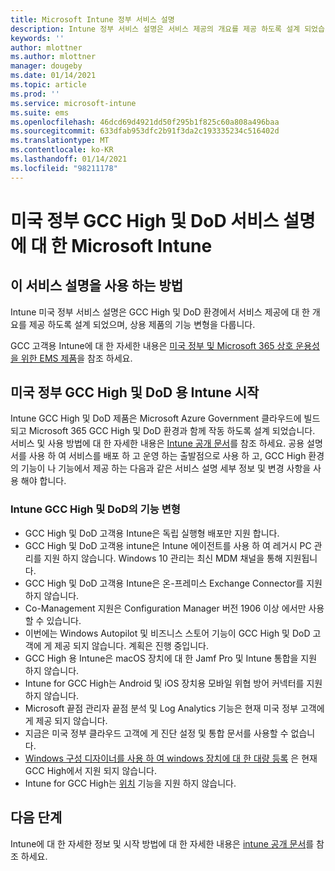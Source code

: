 ```yaml
---
title: Microsoft Intune 정부 서비스 설명
description: Intune 정부 서비스 설명은 서비스 제공의 개요를 제공 하도록 설계 되었습니다.
keywords: ''
author: mlottner
ms.author: mlottner
manager: dougeby
ms.date: 01/14/2021
ms.topic: article
ms.prod: ''
ms.service: microsoft-intune
ms.suite: ems
ms.openlocfilehash: 46dcd69d4921dd50f295b1f825c60a808a496baa
ms.sourcegitcommit: 633dfab953dfc2b91f3da2c193335234c516402d
ms.translationtype: MT
ms.contentlocale: ko-KR
ms.lasthandoff: 01/14/2021
ms.locfileid: "98211178"
---
```

# <a name="microsoft-intune-for-us-government-gcc-high-and-dod-service-description"></a>미국 정부 GCC High 및 DoD 서비스 설명에 대 한 Microsoft Intune

## <a name="how-to-use-this-service-description"></a>이 서비스 설명을 사용 하는 방법

Intune 미국 정부 서비스 설명은 GCC High 및 DoD 환경에서 서비스 제공에 대 한 개요를 제공 하도록 설계 되었으며, 상용 제품의 기능 변형을 다룹니다.

GCC 고객용 Intune에 대 한 자세한 내용은 [미국 정부 및 Microsoft 365 상호 운용성을 위한 EMS 제품](ems-govt-service-description.md#ems-offers-for-us-government-and-microsoft-365-interoperability)을 참조 하세요.

## <a name="get-started-with-intune-for-us-government-gcc-high-and-dod"></a>미국 정부 GCC High 및 DoD 용 Intune 시작

Intune GCC High 및 DoD 제품은 Microsoft Azure Government 클라우드에 빌드되고 Microsoft 365 GCC High 및 DoD 환경과 함께 작동 하도록 설계 되었습니다. 서비스 및 사용 방법에 대 한 자세한 내용은 [Intune 공개 문서](/intune/)를 참조 하세요. 공용 설명서를 사용 하 여 서비스를 배포 하 고 운영 하는 출발점으로 사용 하 고, GCC High 환경의 기능이 나 기능에서 제공 하는 다음과 같은 서비스 설명 세부 정보 및 변경 사항을 사용 해야 합니다.

### <a name="feature-variations-in-intune-gcc-high-and-dod"></a>Intune GCC High 및 DoD의 기능 변형

- GCC High 및 DoD 고객용 Intune은 독립 실행형 배포만 지원 합니다.
- GCC High 및 DoD 고객용 intune은 Intune 에이전트를 사용 하 여 레거시 PC 관리를 지원 하지 않습니다. Windows 10 관리는 최신 MDM 채널을 통해 지원됩니다.
- GCC High 및 DoD 고객용 Intune은 온-프레미스 Exchange Connector를 지원 하지 않습니다.
- Co-Management 지원은 Configuration Manager 버전 1906 이상 에서만 사용할 수 있습니다.
- 이번에는 Windows Autopilot 및 비즈니스 스토어 기능이 GCC High 및 DoD 고객에 게 제공 되지 않습니다. 계획은 진행 중입니다.
- GCC High 용 Intune은 macOS 장치에 대 한 Jamf Pro 및 Intune 통합을 지원 하지 않습니다.
- Intune for GCC High는 Android 및 iOS 장치용 모바일 위협 방어 커넥터를 지원 하지 않습니다.
- Microsoft 끝점 관리자 끝점 분석 및 Log Analytics 기능은 현재 미국 정부 고객에 게 제공 되지 않습니다.
- 지금은 미국 정부 클라우드 고객에 게 진단 설정 및 통합 문서를 사용할 수 없습니다.
- [Windows 구성 디자이너를 사용 하 여 windows 장치에 대 한 대량 등록](/mem/intune/enrollment/windows-bulk-enroll) 은 현재 GCC High에서 지원 되지 않습니다.
- Intune for GCC High는 [위치](https://docs.microsoft.com/mem/intune/protect/use-network-locations) 기능을 지원 하지 않습니다.


## <a name="next-steps"></a>다음 단계
Intune에 대 한 자세한 정보 및 시작 방법에 대 한 자세한 내용은 [intune 공개 문서](/intune/index)를 참조 하세요.